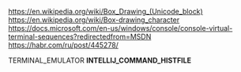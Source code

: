 https://en.wikipedia.org/wiki/Box_Drawing_(Unicode_block)
https://en.wikipedia.org/wiki/Box-drawing_character
https://docs.microsoft.com/en-us/windows/console/console-virtual-terminal-sequences?redirectedfrom=MSDN
https://habr.com/ru/post/445278/


TERMINAL_EMULATOR
__INTELLIJ_COMMAND_HISTFILE__
